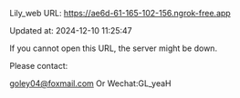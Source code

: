 Lily_web URL: https://ae6d-61-165-102-156.ngrok-free.app

Updated at: 2024-12-10 11:25:47

If you cannot open this URL, the server might be down.

Please contact: 

goley04@foxmail.com Or Wechat:GL_yeaH